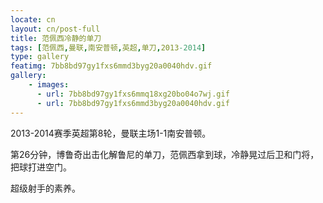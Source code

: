 ```yaml
---
locate: cn
layout: cn/post-full
title: 范佩西冷静的单刀
tags: [范佩西,曼联,南安普顿,英超,单刀,2013-2014]
type: gallery
featimg: 7bb8bd97gy1fxs6mmd3byg20a0040hdv.gif
gallery:
    - images:
      - url: 7bb8bd97gy1fxs6mmq18xg20bo04o7wj.gif
      - url: 7bb8bd97gy1fxs6mmd3byg20a0040hdv.gif
---
```


2013-2014赛季英超第8轮，曼联主场1-1南安普顿。

第26分钟，博鲁奇出击化解鲁尼的单刀，范佩西拿到球，冷静晃过后卫和门将，把球打进空门。

超级射手的素养。